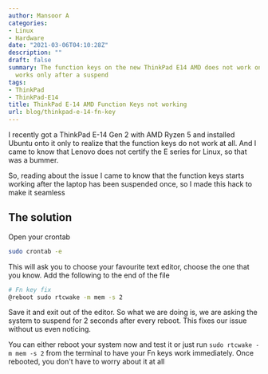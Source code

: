```yaml
---
author: Mansoor A
categories:
- Linux
- Hardware
date: "2021-03-06T04:10:28Z"
description: ""
draft: false
summary: The function keys on the new ThinkPad E14 AMD does not work on Linux. It
  works only after a suspend
tags:
- ThinkPad
- ThinkPad-E14
title: ThinkPad E-14 AMD Function Keys not working
url: blog/thinkpad-e-14-fn-key
---
```



I recently got a ThinkPad E-14 Gen 2 with AMD Ryzen 5 and installed Ubuntu onto it only to realize that the function keys do not work at all. And I came to know that Lenovo does not certify the E series for Linux, so that was a bummer.

So, reading about the issue I came to know that the function keys starts working after the laptop has been suspended once, so I made this hack to make it seamless

## The solution

Open your crontab

```bash
sudo crontab -e
```

This will ask you to choose your favourite text editor, choose the one that you know. Add the following to the end of the file

```bash
# Fn key fix
@reboot sudo rtcwake -m mem -s 2
```

Save it and exit out of the editor. So what we are doing is, we are asking the system to suspend for 2 seconds after every reboot. This fixes our issue without us even noticing.

You can either reboot your system now and test it or just run `sudo rtcwake -m mem -s 2` from the terminal to have your Fn keys work immediately. Once rebooted, you don't have to worry about it at all


